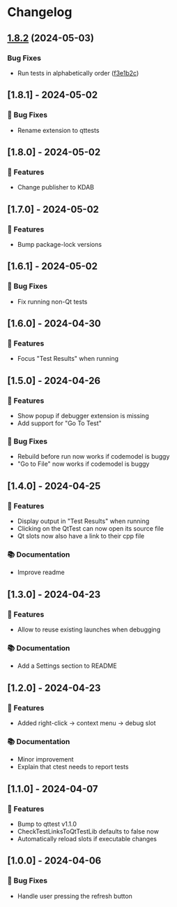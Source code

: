 # Changelog



## [1.8.2](https://github.com/KDAB/vscode-qttest/compare/qttests-v1.8.1...qttests-v1.8.2) (2024-05-03)


### Bug Fixes

* Run tests in alphabetically order ([f3e1b2c](https://github.com/KDAB/vscode-qttest/commit/f3e1b2c68e503367e2f4e129898cfec672da5f86))

## [1.8.1] - 2024-05-02

### 🐛 Bug Fixes

- Rename extension to qttests

## [1.8.0] - 2024-05-02

### 🚀 Features

- Change publisher to KDAB

## [1.7.0] - 2024-05-02

### 🚀 Features

- Bump package-lock versions

## [1.6.1] - 2024-05-02

### 🐛 Bug Fixes

- Fix running non-Qt tests

## [1.6.0] - 2024-04-30

### 🚀 Features

- Focus "Test Results" when running

## [1.5.0] - 2024-04-26

### 🚀 Features

- Show popup if debugger extension is missing
- Add support for "Go To Test"

### 🐛 Bug Fixes

- Rebuild before run now works if codemodel is buggy
- "Go to File" now works if codemodel is buggy

## [1.4.0] - 2024-04-25

### 🚀 Features

- Display output in "Test Results" when running
- Clicking on the QtTest can now open its source file
- Qt slots now also have a link to their cpp file

### 📚 Documentation

- Improve readme

## [1.3.0] - 2024-04-23

### 🚀 Features

- Allow to reuse existing launches when debugging

### 📚 Documentation

- Add a Settings section to README

## [1.2.0] - 2024-04-23

### 🚀 Features

- Added right-click -> context menu -> debug slot

### 📚 Documentation

- Minor improvement
- Explain that ctest needs to report tests

## [1.1.0] - 2024-04-07

### 🚀 Features

- Bump to qttest v1.1.0
- CheckTestLinksToQtTestLib defaults to false now
- Automatically reload slots if executable changes

## [1.0.0] - 2024-04-06

### 🐛 Bug Fixes

- Handle user pressing the refresh button

